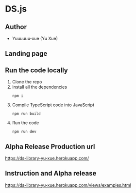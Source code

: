 # DS.js

## Author
- Yuuuuuu-xue (Yu Xue)

## Landing page



## Run the code locally
1. Clone the repo
2. Install all the dependencies
   ```
   npm i
   ```
3. Compile TypeScript code into JavaScript
   ```
   npm run build
   ```
4. Run the code
   ```
   npm run dev
   ```

## Alpha Release Production url
https://ds-library-yu-xue.herokuapp.com/

## Instruction and Alpha release
https://ds-library-yu-xue.herokuapp.com/views/examples.html

